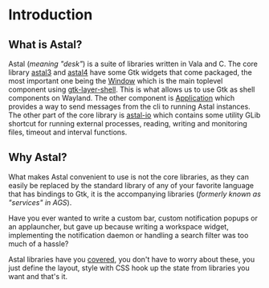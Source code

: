 # Introduction

## What is Astal?

Astal (_meaning "desk"_) is a suite of libraries written in Vala and C.
The core library [astal3](https://aylur.github.io/libastal/astal3) and
[astal4](https://aylur.github.io/libastal/astal4)
have some Gtk widgets that come packaged,
the most important one being the [Window](https://aylur.github.io/libastal/astal3/class.Window.html) which is the main toplevel component using [gtk-layer-shell](https://github.com/wmww/gtk-layer-shell).
This is what allows us to use Gtk as shell components on Wayland.
The other component is [Application](https://aylur.github.io/libastal/astal3/class.Application.html)
which provides a way to send messages from the cli to running Astal instances.
The other part of the core library is [astal-io](https://aylur.github.io/libastal/astal-io)
which contains some utility GLib shortcut for running external processes,
reading, writing and monitoring files, timeout and interval functions.

## Why Astal?

What makes Astal convenient to use is not the core libraries, as they can easily be replaced
by the standard library of any of your favorite language that has bindings to Gtk, it is the
accompanying libraries (_formerly known as "services" in AGS_).

Have you ever wanted to write a custom bar, custom notification popups
or an applauncher, but gave up because writing a workspace widget,
implementing the notification daemon or handling a search filter was too much of a hassle?

Astal libraries have you [covered](../libraries/references#astal-libraries), you don't have to worry about these,
you just define the layout, style with CSS hook up the state from libraries you want and that's it.
